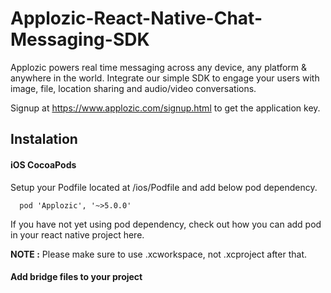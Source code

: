# Applozic-React-Native-Chat-Messaging-SDK


Applozic powers real time messaging across any device, any platform & anywhere in the world. Integrate our simple SDK to engage your users with image, file, location sharing and audio/video conversations.

Signup at https://www.applozic.com/signup.html to get the application key.

## Instalation

#### iOS CocoaPods

Setup your Podfile located at /ios/Podfile and add below pod dependency.

```
  pod 'Applozic', '~>5.0.0'
```
If you have not yet using pod dependency, check out how you can add pod in your react native project here.

**NOTE :** Please make sure to use .xcworkspace, not .xcproject after that.

#### Add bridge files to your project


